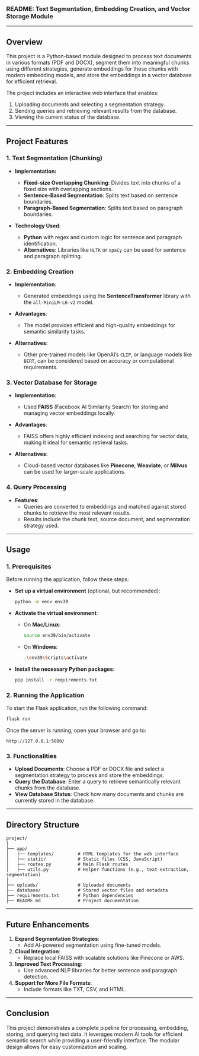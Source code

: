 ### README: Text Segmentation, Embedding Creation, and Vector Storage Module

---

## **Overview**
This project is a Python-based module designed to process text documents in various formats (PDF and DOCX), segment them into meaningful chunks using different strategies, generate embeddings for these chunks with modern embedding models, and store the embeddings in a vector database for efficient retrieval.

The project includes an interactive web interface that enables:
1. Uploading documents and selecting a segmentation strategy.
2. Sending queries and retrieving relevant results from the database.
3. Viewing the current status of the database.

---

## **Project Features**

### **1. Text Segmentation (Chunking)**
- **Implementation:**
  - **Fixed-size Overlapping Chunking**: Divides text into chunks of a fixed size with overlapping sections.
  - **Sentence-Based Segmentation**: Splits text based on sentence boundaries.
  - **Paragraph-Based Segmentation**: Splits text based on paragraph boundaries.

- **Technology Used**: 
  - **Python** with regex and custom logic for sentence and paragraph identification.
  - **Alternatives**: Libraries like `NLTK` or `spaCy` can be used for sentence and paragraph splitting.

### **2. Embedding Creation**
- **Implementation**:
  - Generated embeddings using the **SentenceTransformer** library with the `all-MiniLM-L6-v2` model.

- **Advantages**:
  - The model provides efficient and high-quality embeddings for semantic similarity tasks.

- **Alternatives**:
  - Other pre-trained models like OpenAI’s `CLIP`, or language models like `BERT`, can be considered based on accuracy or computational requirements.

### **3. Vector Database for Storage**
- **Implementation**:
  - Used **FAISS** (Facebook AI Similarity Search) for storing and managing vector embeddings locally.

- **Advantages**:
  - FAISS offers highly efficient indexing and searching for vector data, making it ideal for semantic retrieval tasks.

- **Alternatives**:
  - Cloud-based vector databases like **Pinecone**, **Weaviate**, or **Milvus** can be used for larger-scale applications.

### **4. Query Processing**
- **Features**:
  - Queries are converted to embeddings and matched against stored chunks to retrieve the most relevant results.
  - Results include the chunk text, source document, and segmentation strategy used.

---
## **Usage**

### **1. Prerequisites**
Before running the application, follow these steps:

- **Set up a virtual environment** (optional, but recommended):
  ```bash
  python -m venv env39
  ```

- **Activate the virtual environment**:
  - On **Mac/Linux**:
    ```bash
    source env39/bin/activate
    ```
  - On **Windows**:
    ```bash
    .\env39\Scripts\activate
    ```

- **Install the necessary Python packages**:
  ```bash
  pip install -r requirements.txt
  ```

### **2. Running the Application**
To start the Flask application, run the following command:

```bash
flask run
```

Once the server is running, open your browser and go to:

```
http://127.0.0.1:5000/
```

### **3. Functionalities**
- **Upload Documents**: Choose a PDF or DOCX file and select a segmentation strategy to process and store the embeddings.
- **Query the Database**: Enter a query to retrieve semantically relevant chunks from the database.
- **View Database Status**: Check how many documents and chunks are currently stored in the database.



---

## **Directory Structure**
```
project/
│
├── app/
│   ├── templates/         # HTML templates for the web interface
│   ├── static/            # Static files (CSS, JavaScript)
│   ├── routes.py          # Main Flask routes
│   ├── utils.py           # Helper functions (e.g., text extraction, segmentation)
│
├── uploads/               # Uploaded documents
├── database/              # Stored vector files and metadata
├── requirements.txt       # Python dependencies
├── README.md              # Project documentation
```

---

## **Future Enhancements**
1. **Expand Segmentation Strategies**:
   - Add AI-powered segmentation using fine-tuned models.
2. **Cloud Integration**:
   - Replace local FAISS with scalable solutions like Pinecone or AWS.
3. **Improved Text Processing**:
   - Use advanced NLP libraries for better sentence and paragraph detection.
4. **Support for More File Formats**:
   - Include formats like TXT, CSV, and HTML.

---

## **Conclusion**
This project demonstrates a complete pipeline for processing, embedding, storing, and querying text data. It leverages modern AI tools for efficient semantic search while providing a user-friendly interface. The modular design allows for easy customization and scaling.